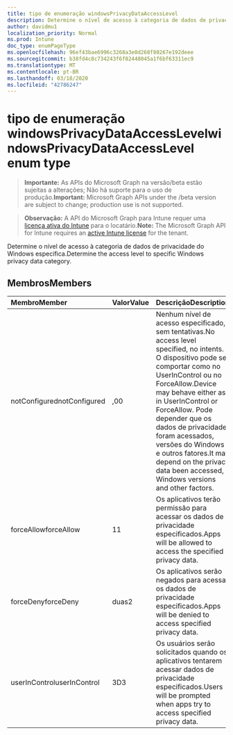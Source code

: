 ```yaml
---
title: tipo de enumeração windowsPrivacyDataAccessLevel
description: Determine o nível de acesso à categoria de dados de privacidade do Windows específica.
author: davidmu1
localization_priority: Normal
ms.prod: Intune
doc_type: enumPageType
ms.openlocfilehash: 96ef43bae6996c3268a3e0d268f80267e192deee
ms.sourcegitcommit: b38fd4c8c734243f6f82448045a1f6bf63311ec9
ms.translationtype: MT
ms.contentlocale: pt-BR
ms.lasthandoff: 03/18/2020
ms.locfileid: "42786247"
---
```

# <a name="windowsprivacydataaccesslevel-enum-type"></a><span data-ttu-id="8e3a5-103">tipo de enumeração windowsPrivacyDataAccessLevel</span><span class="sxs-lookup"><span data-stu-id="8e3a5-103">windowsPrivacyDataAccessLevel enum type</span></span>

> <span data-ttu-id="8e3a5-104">**Importante:** As APIs do Microsoft Graph na versão/beta estão sujeitas a alterações; Não há suporte para o uso de produção.</span><span class="sxs-lookup"><span data-stu-id="8e3a5-104">**Important:** Microsoft Graph APIs under the /beta version are subject to change; production use is not supported.</span></span>

> <span data-ttu-id="8e3a5-105">**Observação:** A API do Microsoft Graph para Intune requer uma [licença ativa do Intune](https://go.microsoft.com/fwlink/?linkid=839381) para o locatário.</span><span class="sxs-lookup"><span data-stu-id="8e3a5-105">**Note:** The Microsoft Graph API for Intune requires an [active Intune license](https://go.microsoft.com/fwlink/?linkid=839381) for the tenant.</span></span>

<span data-ttu-id="8e3a5-106">Determine o nível de acesso à categoria de dados de privacidade do Windows específica.</span><span class="sxs-lookup"><span data-stu-id="8e3a5-106">Determine the access level to specific Windows privacy data category.</span></span>

## <a name="members"></a><span data-ttu-id="8e3a5-107">Membros</span><span class="sxs-lookup"><span data-stu-id="8e3a5-107">Members</span></span>
|<span data-ttu-id="8e3a5-108">Membro</span><span class="sxs-lookup"><span data-stu-id="8e3a5-108">Member</span></span>|<span data-ttu-id="8e3a5-109">Valor</span><span class="sxs-lookup"><span data-stu-id="8e3a5-109">Value</span></span>|<span data-ttu-id="8e3a5-110">Descrição</span><span class="sxs-lookup"><span data-stu-id="8e3a5-110">Description</span></span>|
|:---|:---|:---|
|<span data-ttu-id="8e3a5-111">notConfigured</span><span class="sxs-lookup"><span data-stu-id="8e3a5-111">notConfigured</span></span>|<span data-ttu-id="8e3a5-112">,0</span><span class="sxs-lookup"><span data-stu-id="8e3a5-112">0</span></span>|<span data-ttu-id="8e3a5-113">Nenhum nível de acesso especificado, sem tentativas.</span><span class="sxs-lookup"><span data-stu-id="8e3a5-113">No access level specified, no intents.</span></span> <span data-ttu-id="8e3a5-114">O dispositivo pode se comportar como no UserInControl ou no ForceAllow.</span><span class="sxs-lookup"><span data-stu-id="8e3a5-114">Device may behave either as in UserInControl or ForceAllow.</span></span> <span data-ttu-id="8e3a5-115">Pode depender que os dados de privacidade foram acessados, versões do Windows e outros fatores.</span><span class="sxs-lookup"><span data-stu-id="8e3a5-115">It may depend on the privacy data been accessed, Windows versions and other factors.</span></span>|
|<span data-ttu-id="8e3a5-116">forceAllow</span><span class="sxs-lookup"><span data-stu-id="8e3a5-116">forceAllow</span></span>|<span data-ttu-id="8e3a5-117">1</span><span class="sxs-lookup"><span data-stu-id="8e3a5-117">1</span></span>|<span data-ttu-id="8e3a5-118">Os aplicativos terão permissão para acessar os dados de privacidade especificados.</span><span class="sxs-lookup"><span data-stu-id="8e3a5-118">Apps will be allowed to access the specified privacy data.</span></span>|
|<span data-ttu-id="8e3a5-119">forceDeny</span><span class="sxs-lookup"><span data-stu-id="8e3a5-119">forceDeny</span></span>|<span data-ttu-id="8e3a5-120">duas</span><span class="sxs-lookup"><span data-stu-id="8e3a5-120">2</span></span>|<span data-ttu-id="8e3a5-121">Os aplicativos serão negados para acessar os dados de privacidade especificados.</span><span class="sxs-lookup"><span data-stu-id="8e3a5-121">Apps will be denied to access specified privacy data.</span></span>|
|<span data-ttu-id="8e3a5-122">userInControl</span><span class="sxs-lookup"><span data-stu-id="8e3a5-122">userInControl</span></span>|<span data-ttu-id="8e3a5-123">3D</span><span class="sxs-lookup"><span data-stu-id="8e3a5-123">3</span></span>|<span data-ttu-id="8e3a5-124">Os usuários serão solicitados quando os aplicativos tentarem acessar dados de privacidade especificados.</span><span class="sxs-lookup"><span data-stu-id="8e3a5-124">Users will be prompted when apps try to access specified privacy data.</span></span>|



